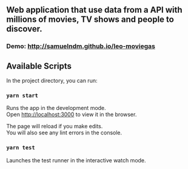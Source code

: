 ## Web application that use data from a API with millions of movies, TV shows and people to discover.
### Demo: http://samuelndm.github.io/leo-moviegas

## Available Scripts

In the project directory, you can run:

### `yarn start`

Runs the app in the development mode.\
Open [http://localhost:3000](http://localhost:3000) to view it in the browser.

The page will reload if you make edits.\
You will also see any lint errors in the console.

### `yarn test`

Launches the test runner in the interactive watch mode.
